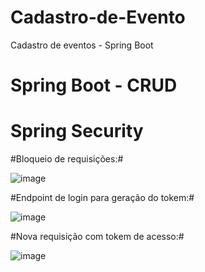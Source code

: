 # Cadastro-de-Evento
Cadastro de eventos - Spring Boot

# Spring Boot - CRUD

# Spring Security

#Bloqueio de requisições:#

![image](https://github.com/Caff32/Cadastro-de-Evento/assets/23432983/2f38c9ab-964d-4e24-a23d-c71a98178ccd)

#Endpoint de login para geração do tokem:#

![image](https://github.com/Caff32/Cadastro-de-Evento/assets/23432983/ca62795d-d0fa-4dfc-8b3d-b28c7dbec442)

#Nova requisição com tokem de acesso:#

![image](https://github.com/Caff32/Cadastro-de-Evento/assets/23432983/00f564a5-9930-4e07-b6e0-88b7a9b8a41c)
